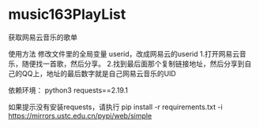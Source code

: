 # music163PlayList
获取网易云音乐的歌单

使用方法
修改文件里的全局变量 userid，改成网易云的userid
  1.打开网易云音乐，随便找一首歌，然后分享。
  2.找到最后面那个复制链接地址，然后分享到自己的QQ上，地址的最后数字就是自己网易云音乐的UID

依赖环境：
  python3
  requests==2.19.1
  
  如果提示没有安装requests，请执行
    pip install -r requirements.txt -i https://mirrors.ustc.edu.cn/pypi/web/simple
